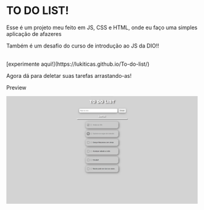 <h1>TO DO LIST!</h1>

<p>Esse é um projeto meu feito em JS, CSS e HTML, onde eu faço uma simples aplicação de afazeres</p>
<p>Também é um desafio do curso de introdução ao JS da DIO!!</p>
<br>
[experimente aqui!](https://lukiticas.github.io/To-do-list/)

<p>Agora dá para deletar suas tarefas arrastando-as!</p>

<p>Preview</p>

![preview](https://github.com/Lukiticas/To-do-list/blob/main/assets/preview.png)
